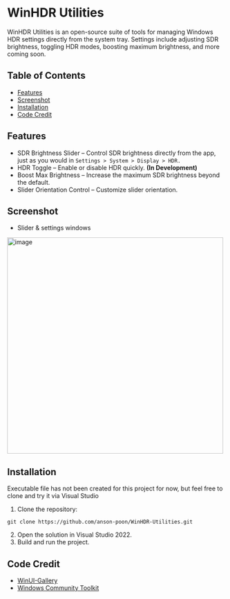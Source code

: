 # WinHDR Utilities
WinHDR Utilities is an open-source suite of tools for managing Windows HDR settings directly from the system tray. Settings include adjusting SDR brightness, toggling HDR modes, boosting maximum brightness, and more coming soon.

## Table of Contents
* [Features](#features)
* [Screenshot](#screenshot)
* [Installation](#installation)
* [Code Credit](#code-credit)

## Features
* SDR Brightness Slider – Control SDR brightness directly from the app, just as you would in ```Settings > System > Display > HDR.```
* HDR Toggle – Enable or disable HDR quickly. **(In Development)**
* Boost Max Brightness – Increase the maximum SDR brightness beyond the default.
* Slider Orientation Control – Customize slider orientation.

## Screenshot
* Slider & settings windows
<img width="500" alt="image" src="https://github.com/user-attachments/assets/3b6c7f3f-6c11-4e19-998c-18f8f36ce7a2" />


## Installation
Executable file has not been created for this project for now, but feel free to clone and try it via Visual Studio
1. Clone the repository:
```
git clone https://github.com/anson-poon/WinHDR-Utilities.git
```
2. Open the solution in Visual Studio 2022.
3. Build and run the project.

## Code Credit
* [WinUI-Gallery](https://github.com/microsoft/WinUI-Gallery)
* [Windows Community Toolkit](https://github.com/CommunityToolkit/Windows)

